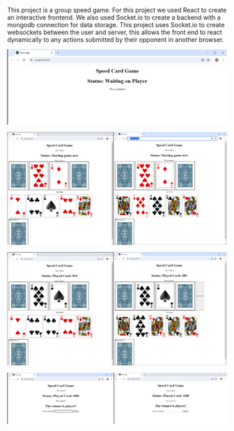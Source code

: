 This project is a group speed game. For this project we used React to create an interactive frontend. We also used Socket.io to create a backend with a mongodb connection for data storage. This project uses Socket.io to create websockets between the user and server, this allows the front end to react dynamically to any actions submitted by their opponent in another browser.

![Waiting for player screen](WaitingForPlayer.PNG)

![Two players connecterd screen](TwoPlayersConnected.PNG)

![Players playing cards screen](PlayerCards.PNG)

![Victory screen](VictoryScreen.PNG)
